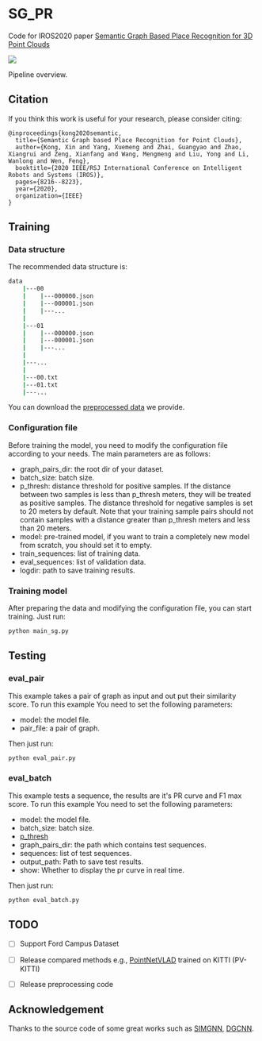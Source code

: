# SG_PR

Code for IROS2020 paper [Semantic Graph Based Place Recognition for 3D Point Clouds](https://ras.papercept.net/proceedings/IROS20/0170.pdf)

![](./doc/pipeline.png)

Pipeline overview.

## Citation

If you think this work is useful for your research, please consider citing:

```
@inproceedings{kong2020semantic,
  title={Semantic Graph based Place Recognition for Point Clouds},
  author={Kong, Xin and Yang, Xuemeng and Zhai, Guangyao and Zhao, Xiangrui and Zeng, Xianfang and Wang, Mengmeng and Liu, Yong and Li, Wanlong and Wen, Feng},
  booktitle={2020 IEEE/RSJ International Conference on Intelligent Robots and Systems (IROS)},
  pages={8216--8223},
  year={2020},
  organization={IEEE}
}
```

<!-- ## Dataset

Preprocess raw point clouds and generate semantic graph pairs.

#### KITTI -->

<!--
Todo
#### Ford
1. create SCANS with intensity .mat files by 'create_ijrr_dataset.m'
2. create .bin files with normalized intensity SCANS by 'create_bin_data.m'
3. create test_list, poses and timestamp files by 'gen_sem_ford_graph_pairs' 
-->

<!-- ### Prepare

1. Generate graphs from semantic point clouds 'yxm'. 
2. Generate positive and negative graph pairs defined by positive distance threshold. Downsampling negative samples for balance.
'get_pair_list'. -->

## Training

### Data structure

The recommended data structure is:

```bash
data
    |---00
    |    |---000000.json   
    |    |---000001.json
    |    |---...
    |
    |---01
    |    |---000000.json
    |    |---000001.json
    |    |---...
    |
    |---...
    |
    |---00.txt
    |---01.txt
    |---...
```
You can download the [preprocessed data](TODO) we provide.

### Configuration file

Before training the model, you need to modify the configuration file according to your needs. The main parameters are as follows:
- graph_pairs_dir: the root dir of your dataset.
- batch_size: batch size.
- <span id="p_thresh">p_thresh</span>: distance threshold for positive samples. If the distance between two samples is less than p_thresh meters, they will be treated as positive samples. The distance threshold for negative samples is set to 20 meters by default. Note that your training sample pairs should not contain samples with a distance greater than p_thresh meters and less than 20 meters.
- model: pre-trained model, if you want to train a completely new model from scratch, you should set it to empty.
- train_sequences: list of training data.
- eval_sequences: list of validation data.
- logdir: path to save training results.

### Training model

After preparing the data and modifying the configuration file, you can start training. Just run:

```bash
python main_sg.py
```

## Testing

### eval_pair

This example takes a pair of graph as input and out put their similarity score. To run this example You need to set the following parameters:
- model: the model file.
- pair_file: a pair of graph.

Then just run:
```bash
python eval_pair.py
```

### eval_batch

This example tests a sequence, the results are it's PR curve and F1 max score. To run this example You need to set the following parameters:
- model: the model file.
- batch_size: batch size.
- [p_thresh](#p_thresh)
- graph_pairs_dir: the path which contains test sequences.
- sequences: list of test sequences.
- output_path: Path to save test results.
- show: Whether to display the pr curve in real time.

Then just run:
```bash
python eval_batch.py
```

<!--
Todo
## Other methods
#### Scan Context
##### Ford
1. Generate feature database by 'gen_SC_db_ford.py'
2. Compute distance and plot PR curve by 'eval_SC_list_Ford.py'


#### M2DP
##### Ford
1. Generate feature database by 'evaluate_Ford.m'
2. Compute distance and plot PR curve by 'eval_SC_list_Ford.py'
-->

## TODO
- [ ] Support Ford Campus Dataset
- [ ] Release compared methods e.g., [PointNetVLAD](https://github.com/mikacuy/pointnetvlad) trained on KITTI (PV-KITTI)
- [ ] Release preprocessing code


## Acknowledgement

Thanks to the source code of some great works such as [SIMGNN](https://github.com/benedekrozemberczki/SimGNN), [DGCNN](https://github.com/WangYueFt/dgcnn).